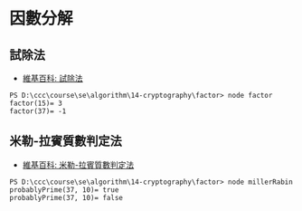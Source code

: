 # 因數分解


## 試除法

* [維基百科: 試除法](https://zh.wikipedia.org/wiki/%E8%AF%95%E9%99%A4%E6%B3%95)

```
PS D:\ccc\course\se\algorithm\14-cryptography\factor> node factor
factor(15)= 3
factor(37)= -1
```

## 米勒-拉賓質數判定法

* [維基百科: 米勒-拉賓質數判定法](https://zh.wikipedia.org/wiki/%E7%B1%B3%E5%8B%92-%E6%8B%89%E5%AE%BE%E6%A3%80%E9%AA%8C)

```
PS D:\ccc\course\se\algorithm\14-cryptography\factor> node millerRabin
probablyPrime(37, 10)= true
probablyPrime(37, 10)= false
```